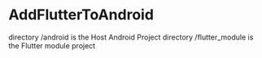 # AddFlutterToAndroid

directory /android is the Host Android Project
directory /flutter_module is the Flutter module project
